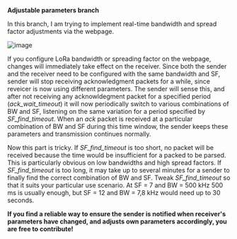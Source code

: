 **Adjustable parameters branch**

In this branch, I am trying to implement real-time bandwidth and spread factor adjustments via the webpage.

![image](https://github.com/user-attachments/assets/43cfc6f4-adad-44ce-8d2e-26a340fdaa2b)


If you configure LoRa bandwidth or spreading factor on the webpage, changes will immediately take effect on the receiver. Since both the sender and the receiver need to be
configured with the same bandwidth and SF, sender will stop receiving acknowledgment packets for a while, since reveicer is now using different parameters. The sender will
sense this, and after not receiving any acknowldegment packet for a specified period (_ack_wait_timeout_) it will now periodically switch to various combinations of
BW and SF, listening on the same variation for a period specified by _SF_find_timeout_. When an _ack_ packet is received at a particular combination of BW and SF during this time window, the sender keeps these parameters and transmission continues normally.

Now this part is tricky. If _SF_find_timeout_ is too short, no packet will be received because the time would be insufficient for a packed to be parsed. This is particularly obvious on low bandwidths and high spread factors. 
If _SF_find_timeout_ is too long, it may take up to several minutes for a sender to finally find the correct combination of BW and SF. 
Tweak _SF_find_timeout_ so that it suits your particular use scenario. At SF = 7 and BW = 500 kHz 500 ms is usually enough, but SF = 12 and BW = 7,8 kHz would need up to 30 seconds. 

**If you find a reliable way to ensure the sender is notified when receiver's parameters have changed, and adjusts own parameters accordingly, you are free to contribute!**
